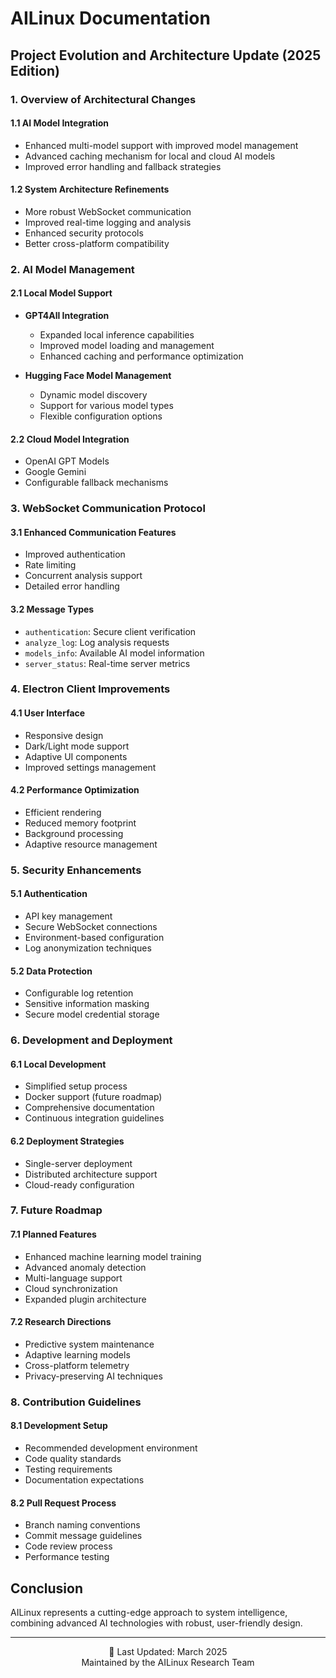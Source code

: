 # AILinux Documentation

## Project Evolution and Architecture Update (2025 Edition)

### 1. Overview of Architectural Changes

#### 1.1 AI Model Integration
- Enhanced multi-model support with improved model management
- Advanced caching mechanism for local and cloud AI models
- Improved error handling and fallback strategies

#### 1.2 System Architecture Refinements
- More robust WebSocket communication
- Improved real-time logging and analysis
- Enhanced security protocols
- Better cross-platform compatibility

### 2. AI Model Management

#### 2.1 Local Model Support
- **GPT4All Integration**
  - Expanded local inference capabilities
  - Improved model loading and management
  - Enhanced caching and performance optimization

- **Hugging Face Model Management**
  - Dynamic model discovery
  - Support for various model types
  - Flexible configuration options

#### 2.2 Cloud Model Integration
- OpenAI GPT Models
- Google Gemini
- Configurable fallback mechanisms

### 3. WebSocket Communication Protocol

#### 3.1 Enhanced Communication Features
- Improved authentication
- Rate limiting
- Concurrent analysis support
- Detailed error handling

#### 3.2 Message Types
- `authentication`: Secure client verification
- `analyze_log`: Log analysis requests
- `models_info`: Available AI model information
- `server_status`: Real-time server metrics

### 4. Electron Client Improvements

#### 4.1 User Interface
- Responsive design
- Dark/Light mode support
- Adaptive UI components
- Improved settings management

#### 4.2 Performance Optimization
- Efficient rendering
- Reduced memory footprint
- Background processing
- Adaptive resource management

### 5. Security Enhancements

#### 5.1 Authentication
- API key management
- Secure WebSocket connections
- Environment-based configuration
- Log anonymization techniques

#### 5.2 Data Protection
- Configurable log retention
- Sensitive information masking
- Secure model credential storage

### 6. Development and Deployment

#### 6.1 Local Development
- Simplified setup process
- Docker support (future roadmap)
- Comprehensive documentation
- Continuous integration guidelines

#### 6.2 Deployment Strategies
- Single-server deployment
- Distributed architecture support
- Cloud-ready configuration

### 7. Future Roadmap

#### 7.1 Planned Features
- Enhanced machine learning model training
- Advanced anomaly detection
- Multi-language support
- Cloud synchronization
- Expanded plugin architecture

#### 7.2 Research Directions
- Predictive system maintenance
- Adaptive learning models
- Cross-platform telemetry
- Privacy-preserving AI techniques

### 8. Contribution Guidelines

#### 8.1 Development Setup
- Recommended development environment
- Code quality standards
- Testing requirements
- Documentation expectations

#### 8.2 Pull Request Process
- Branch naming conventions
- Commit message guidelines
- Code review process
- Performance testing

## Conclusion

AILinux represents a cutting-edge approach to system intelligence, combining advanced AI technologies with robust, user-friendly design.

---

<p align="center">
  📘 Last Updated: March 2025
  <br>
  Maintained by the AILinux Research Team
</p>
